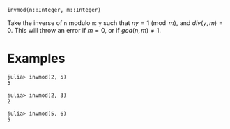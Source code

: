 ```
invmod(n::Integer, m::Integer)
```

Take the inverse of `n` modulo `m`: `y` such that $n y = 1 \pmod m$, and $div(y,m) = 0$. This will throw an error if $m = 0$, or if $gcd(n,m) \neq 1$.

# Examples

```jldoctest
julia> invmod(2, 5)
3

julia> invmod(2, 3)
2

julia> invmod(5, 6)
5
```
